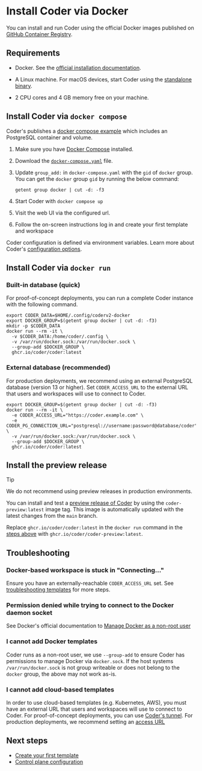 # Install Coder via Docker

You can install and run Coder using the official Docker images published on
[GitHub Container Registry](https://github.com/coder/coder/pkgs/container/coder).

## Requirements

- Docker. See the
  [official installation documentation](https://docs.docker.com/install/).

- A Linux machine. For macOS devices, start Coder using the
  [standalone binary](./cli.md).

- 2 CPU cores and 4 GB memory free on your machine.

<div class="tabs">

## Install Coder via `docker compose`

Coder's publishes a
[docker compose example](https://github.com/coder/coder/blob/main/compose.yaml)
which includes an PostgreSQL container and volume.

1. Make sure you have [Docker Compose](https://docs.docker.com/compose/install/)
   installed.

1. Download the
   [`docker-compose.yaml`](https://github.com/coder/coder/blob/main/compose.yaml)
   file.

1. Update `group_add:` in `docker-compose.yaml` with the `gid` of `docker`
   group. You can get the `docker` group `gid` by running the below command:

   ```shell
   getent group docker | cut -d: -f3
   ```

1. Start Coder with `docker compose up`

1. Visit the web UI via the configured url.

1. Follow the on-screen instructions log in and create your first template and
   workspace

Coder configuration is defined via environment variables. Learn more about
Coder's [configuration options](../admin/setup/index.md).

## Install Coder via `docker run`

### Built-in database (quick)

For proof-of-concept deployments, you can run a complete Coder instance with the
following command.

```shell
export CODER_DATA=$HOME/.config/coderv2-docker
export DOCKER_GROUP=$(getent group docker | cut -d: -f3)
mkdir -p $CODER_DATA
docker run --rm -it \
  -v $CODER_DATA:/home/coder/.config \
  -v /var/run/docker.sock:/var/run/docker.sock \
  --group-add $DOCKER_GROUP \
  ghcr.io/coder/coder:latest
```

### External database (recommended)

For production deployments, we recommend using an external PostgreSQL database
(version 13 or higher). Set `CODER_ACCESS_URL` to the external URL that users
and workspaces will use to connect to Coder.

```shell
export DOCKER_GROUP=$(getent group docker | cut -d: -f3)
docker run --rm -it \
  -e CODER_ACCESS_URL="https://coder.example.com" \
  -e CODER_PG_CONNECTION_URL="postgresql://username:password@database/coder" \
  -v /var/run/docker.sock:/var/run/docker.sock \
  --group-add $DOCKER_GROUP \
  ghcr.io/coder/coder:latest
```

</div>

## Install the preview release

> [!TIP]
> We do not recommend using preview releases in production environments.

You can install and test a
[preview release of Coder](https://github.com/coder/coder/pkgs/container/coder-preview)
by using the `coder-preview:latest` image tag.
This image is automatically updated with the latest changes from the `main` branch.

Replace `ghcr.io/coder/coder:latest` in the `docker run` command in the
[steps above](#install-coder-via-docker-run) with `ghcr.io/coder/coder-preview:latest`.

## Troubleshooting

### Docker-based workspace is stuck in "Connecting..."

Ensure you have an externally-reachable `CODER_ACCESS_URL` set. See
[troubleshooting templates](../admin/templates/troubleshooting.md) for more
steps.

### Permission denied while trying to connect to the Docker daemon socket

See Docker's official documentation to
[Manage Docker as a non-root user](https://docs.docker.com/engine/install/linux-postinstall/#manage-docker-as-a-non-root-user)

### I cannot add Docker templates

Coder runs as a non-root user, we use `--group-add` to ensure Coder has
permissions to manage Docker via `docker.sock`. If the host systems
`/var/run/docker.sock` is not group writeable or does not belong to the `docker`
group, the above may not work as-is.

### I cannot add cloud-based templates

In order to use cloud-based templates (e.g. Kubernetes, AWS), you must have an
external URL that users and workspaces will use to connect to Coder. For
proof-of-concept deployments, you can use
[Coder's tunnel](../admin/setup/index.md#tunnel). For production deployments, we
recommend setting an [access URL](../admin/setup/index.md#access-url)

## Next steps

- [Create your first template](../tutorials/template-from-scratch.md)
- [Control plane configuration](../admin/setup/index.md#configure-control-plane-access)
